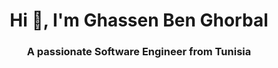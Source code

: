 <h1 align="center">Hi 👋, I'm Ghassen Ben Ghorbal</h1>
<h3 align="center">A passionate Software Engineer from Tunisia</h3>
